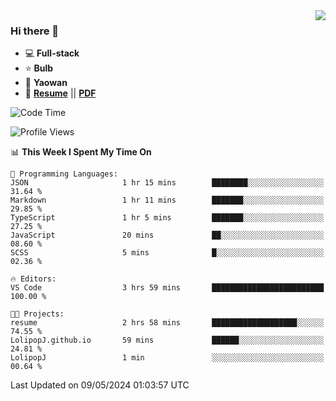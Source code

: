 <img align="right" src="https://github-readme-stats.vercel.app/api?username=LolipopJ&show_icons=true&count_private=true&hide_title=true&include_all_commits=true&theme=vue">

### Hi there 👋

- :computer: **Full-stack**
- :star: **Bulb**
- :pill: **Yaowan**
- :milky_way: [**Resume**](https://lolipopj.github.io/resume/?lang=zh) || [**PDF**](https://cdn.jsdelivr.net/gh/lolipopj/resume/exports/resume-zh.pdf)

<!--START_SECTION:waka-->
![Code Time](http://img.shields.io/badge/Code%20Time-1%2C891%20hrs%2012%20mins-blue)

![Profile Views](http://img.shields.io/badge/Profile%20Views-9-blue)

📊 **This Week I Spent My Time On** 

```text
💬 Programming Languages: 
JSON                     1 hr 15 mins        ████████░░░░░░░░░░░░░░░░░   31.64 % 
Markdown                 1 hr 11 mins        ███████░░░░░░░░░░░░░░░░░░   29.85 % 
TypeScript               1 hr 5 mins         ███████░░░░░░░░░░░░░░░░░░   27.25 % 
JavaScript               20 mins             ██░░░░░░░░░░░░░░░░░░░░░░░   08.60 % 
SCSS                     5 mins              █░░░░░░░░░░░░░░░░░░░░░░░░   02.36 % 

🔥 Editors: 
VS Code                  3 hrs 59 mins       █████████████████████████   100.00 % 

🐱‍💻 Projects: 
resume                   2 hrs 58 mins       ███████████████████░░░░░░   74.55 % 
LolipopJ.github.io       59 mins             ██████░░░░░░░░░░░░░░░░░░░   24.81 % 
LolipopJ                 1 min               ░░░░░░░░░░░░░░░░░░░░░░░░░   00.64 % 
```


 Last Updated on 09/05/2024 01:03:57 UTC
<!--END_SECTION:waka-->
